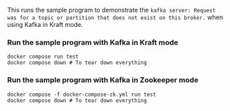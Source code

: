 This runs the sample program to demonstrate the `kafka server: Request was for a topic or partition that does not exist on this broker.`
when using Kafka in Kraft mode.

### Run the sample program with Kafka in Kraft mode
```
docker compose run test
docker compose down # To tear down everything
```

### Run the sample program with Kafka in Zookeeper mode
```
docker compose -f docker-compose-zk.yml run test
docker compose down # To tear down everything
```
